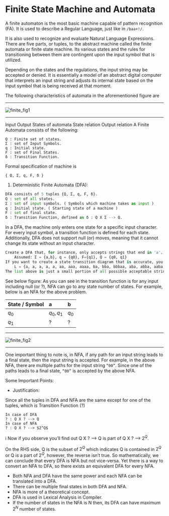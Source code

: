 # Finite State Machine and Automata

A finite automaton is the most basic machine capable of pattern recognition (FA). It is used to describe a Regular Language, just like in `/baa+!/`.

It is also used to recognize and evaluate Natural Language Expressions. There are five parts, or tuples, to the abstract machine called the finite automata or finite state machine. Its various states and the rules for transitioning between them are contingent upon the input symbol that is utilized.

Depending on the states and the regulations, the input string may be accepted or denied. It is essentially a model of an abstract digital computer that interprets an input string and adjusts its internal state based on the input symbol that is being received at that moment.

The following characteristics of automata in the aforementioned figure are

---

![finite_fig1](../extras/finite_automata/fig1.png)

---

Input
Output
States of automata
State relation
Output relation
A Finite Automata consists of the following:

```
Q : Finite set of states.       
Σ : set of Input Symbols.       
q : Initial state.       
F : set of Final States.       
δ : Transition Function.

```

Formal specification of machine is

```
{ Q, Σ, q, F, δ }

```

1. Deterministic Finite Automata (DFA):

```python
DFA consists of 5 tuples {Q, Σ, q, F, δ}.
Q : set of all states.
Σ : set of input symbols. ( Symbols which machine takes as input )
q : Initial state. ( Starting state of a machine )
F : set of final state.
δ : Transition Function, defined as δ : Q X Σ --> Q.

```

In a DFA, the machine only enters one state for a specific input character. For every input symbol, a transition function is defined for each state. Additionally, DFA does not support null (or) moves, meaning that it cannot change its state without an input character.

```python
Create a DFA that, for instance, only accepts strings that end in 'a'.
    Assumed: Σ = {a,b}, q = {q0}, F={q1}, Q = {q0, q1}
If you want to create a state transition diagram that is accurate, you should first take into account a language set of all the potential acceptable strings.
    L = {a, a, a, a, a, aa, aaa, aaaa, ba, bba, bbbaa, aba, abba, aaba, abaa}
The list above is just a small portion of all possible acceptable strings; there are many other strings that contain the letters "a" and "b".
```

See below figure:
    As you can see in the transition function is for any input including null (or ?), NFA can go to any state number of states. For example, below is an NFA for the above problem.

| State / Symbol | a             | b       |
| :------------- | :------------ | :------ |
| $q_0$        | ${q_0,q_1}$ | $q_0$ |
| $q_1$        | ?             | ?       |

---

![finite_fig2](../extras/finite_automata/fig2.png)

---

One important thing to note is, in NFA, if any path for an input string leads to a final state, then the input string is accepted. For example, in the above NFA, there are multiple paths for the input string `“00”`. Since one of the paths leads to a final state, `“00”` is accepted by the above NFA.

Some Important Points:

- Justification:

Since all the tuples in DFA and NFA are the same except for one of the tuples, which is Transition Function (?)

```
In case of DFA
? : Q X ? --> Q
In case of NFA
? : Q X ? --> $2^Q$  
```

ℹ️ Now if you observe you’ll find out Q X ? –> Q is part of Q X ? –> $2^Q$.

On the RHS side, Q is the subset of $2^Q$ which indicates Q is contained in $2^Q$ or Q is a part of $2^Q$, however, the reverse isn’t true. So mathematically, we can conclude that every DFA is NFA but not vice-versa. Yet there is a way to convert an NFA to DFA, so there exists an equivalent DFA for every NFA.

- Both NFA and DFA have the same power and each NFA can be translated into a DFA.
- There can be multiple final states in both DFA and NFA.
- NFA is more of a theoretical concept.
- DFA is used in Lexical Analysis in Compiler.
- If the number of states in the NFA is N then, its DFA can have maximum $2^N$ number of states.
